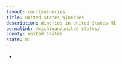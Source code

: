 ```yaml
---
layout: countywineries
title: United States Wineries
description: Wineries in United States MI
permalink: /michigan/united states/
county: united states
state: mi
---
```

-
